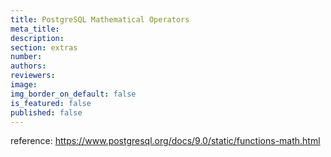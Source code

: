 ```yaml
---
title: PostgreSQL Mathematical Operators
meta_title:
description:
section: extras
number:
authors:
reviewers:
image:
img_border_on_default: false
is_featured: false
published: false
---
```

reference:
https://www.postgresql.org/docs/9.0/static/functions-math.html
